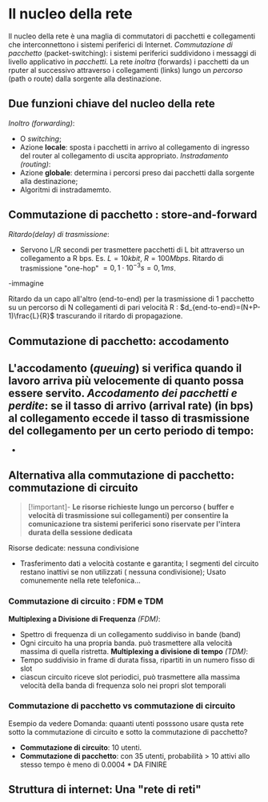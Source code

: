 # Il nucleo della rete
Il nucleo della rete è una maglia di commutatori di pacchetti e collegamenti che interconnettono i sistemi periferici di Internet.
*Commutazione di pacchetto* (packet-switching): i sistemi periferici suddividono i messaggi di livello applicativo in *pacchetti*. La rete *inoltra* (forwards) i pacchetti da un rputer al successivo attraverso i collegamenti (links) lungo un *percorso* (path o route) dalla sorgente alla destinazione.
## Due funzioni chiave del nucleo della rete
*Inoltro (forwarding)*:
- O *switching*;
- Azione **locale**: sposta i pacchetti in arrivo al collegamento di ingresso del router al collegamento di uscita appropriato.
*Instradamento (routing)*:
- Azione **globale**: determina i percorsi preso dai pacchetti dalla sorgente alla destinazione;
- Algoritmi di instradamemto.
## Commutazione di pacchetto : store-and-forward
*Ritardo(delay) di trasmissione*:
- Servono L/R secondi per trasmettere pacchetti di L bit attraverso un collegamento a R bps.
Es. $L=10kbit$, $R=100Mbps$. 
Ritardo di trasmissione "one-hop" $= 0,1\cdot 10^{-3}s=0,1ms$.

-immagine

Ritardo da un capo all'altro (end-to-end) per la trasmissione di 1 pacchetto su un percorso di N collegamenti di pari velocità R : $d_{end-to-end}=(N+P-1)\frac{L}{R}$  trascurando il ritardo di propagazione.
## Commutazione di pacchetto: accodamento
L'accodamento (*queuing*) si verifica quando il lavoro arriva più velocemente di quanto possa essere servito.
*Accodamento dei pacchetti e perdite*: se il tasso di arrivo (arrival rate) (in bps) al collegamento eccede il tasso di trasmissione del collegamento per un certo periodo di tempo:
- 
- 
## Alternativa alla commutazione di pacchetto: commutazione di circuito
>[!important]- **Le risorse richieste lungo un percorso ( buffer e velocità di trasmissione sui collegamenti) per consentire la comunicazione tra sistemi periferici sono riservate per l'intera durata della sessione dedicata**

Risorse dedicate: nessuna condivisione
- Trasferimento dati a velocità costante e garantita;
I segmenti del circuito restano inattivi se non utilizzati ( nessuna condivisione);
Usato comunemente nella rete telefonica...
### Commutazione di circuito : FDM e TDM
**Multiplexing a Divisione di Frequenza** *(FDM)*:
- Spettro di frequenza di un collegamento suddiviso in bande (band)
- Ogni circuito ha una propria banda. può trasmettere alla velocità massima di quella ristretta.
**Multiplexing a divisione di tempo** *(TDM)*:
- Tempo suddivisio in frame di durata fissa, ripartiti in un numero fisso di slot
- ciascun circuito riceve slot periodici, può trasmettere alla massima velocità della banda di frequenza solo nei propri slot temporali
### Commutazione di pacchetto vs commutazione di circuito
Esempio da vedere
Domanda: quaanti utenti posssono usare qusta rete sotto la commutazione di circuito e sotto la commutazione di pacchetto?
- **Commutazione di circuito**: 10 utenti.
- **Commutazione di pacchetto**: con 35 utenti, probabilità > 10 attivi allo stesso tempo è meno di 0.0004 *
DA FINIRE
## Struttura di internet: Una "rete di reti"
